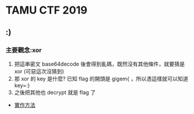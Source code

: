 # TAMU CTF 2019
## :)
### 主要觀念:xor
1. 把這串密文 base64decode 後會得到亂碼，既然沒有其他條件，就要猜是 xor (可惡這次沒猜到)
2. 那 xor 的 key 是什麼? 已知 flag 的開頭是 gigem{ ，所以憑這樣就可以知道 key=:)
3. 之後把其他也 decrypt 就是 flag 了
* [實作方法](sol.py)